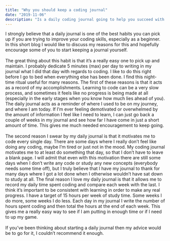 ```yaml
---
title: "Why you should keep a coding journal"
date: "2019-11-06"
description: "Is a daily coding journal going to help you succeed with your goals? Here's why I believe so."
---
```


I strongly believe that a daily journal is one of the best habits you can pick up if you are trying to improve your coding skills, especially as a beginner. In this short blog I would like to discuss my reasons for this and hopefully encourage some of you to start keeping a journal yourself.  
<br>
The great thing about this habit is that it’s a really easy one to pick up and maintain. I probably dedicate 5 minutes (max) per day to writing in my journal what I did that day with regards to coding. I like to do this right before I go to bed when everything else has been done. I find this night-time ritual useful for many reasons. The first of these reasons is that it acts as a record of my accomplishments. Learning to code can be a very slow process, and sometimes it feels like no progress is being made at all (especially in the early stages when you know how much lies ahead of you). The daily journal acts as a reminder of where I used to be on my journey, and where I am today. If I’m ever feeling demotivated or overwhelmed by the amount of information I feel like I need to learn, I can just go back a couple of weeks in my journal and see how far I have come in just a short amount of time. This gives me much needed encouragement to keep going.  
<br>
The second reason I swear by my daily journal is that it motivates me to code every single day. There are some days where I really don’t feel like doing any coding, maybe I’m tired or just not in the mood. My coding journal motivates me to at least do something that day, so that I don’t have to leave a blank page. I will admit that even with this motivation there are still some days when I don’t write any code or study any new concepts (everybody needs some time off), but I truly believe that I have my journal to thank for many days where I got a lot done when I otherwise wouldn’t have sat down to study at all.
The final reason I love my daily journal is that it allows me to record my daily time spent coding and compare each week with the last. I think it’s important to be consistent with learning in order to make any real progress. I have a target of 15 hours per week of study time. Some weeks I do more, some weeks I do less. Each day in my journal I write the number of hours spent coding and then total the hours at the end of each week. This gives me a really easy way to see if I am putting in enough time or if I need to up my game.  
<br>
If you’ve been thinking about starting a daily journal then my advice would be to go for it, I couldn’t recommend it enough.       
